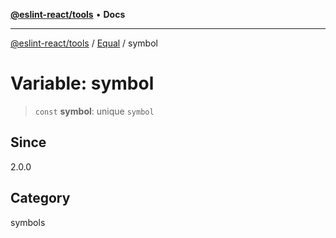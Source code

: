 [**@eslint-react/tools**](../../../README.md) • **Docs**

***

[@eslint-react/tools](../../../README.md) / [Equal](../README.md) / symbol

# Variable: symbol

> `const` **symbol**: unique `symbol`

## Since

2.0.0

## Category

symbols
